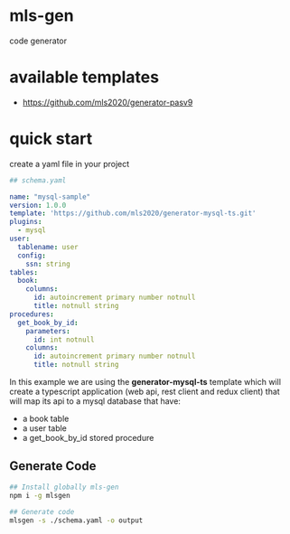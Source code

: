 # mls-gen
code generator

# available templates
- https://github.com/mls2020/generator-pasv9

# quick start
create a yaml file in your project 
```yaml
## schema.yaml

name: "mysql-sample"
version: 1.0.0
template: 'https://github.com/mls2020/generator-mysql-ts.git'
plugins:
  - mysql
user:
  tablename: user
  config:
    ssn: string
tables:
  book: 
    columns:
      id: autoincrement primary number notnull
      title: notnull string
procedures:
  get_book_by_id: 
    parameters:
      id: int notnull
    columns:
      id: autoincrement primary number notnull
      title: notnull string
```
In this example we are using the __generator-mysql-ts__ template which will create a typescript application (web api, rest client and redux client) that will map its api to a mysql database that have:
- a book table
- a user table
- a get_book_by_id stored procedure

## Generate Code
```bash
## Install globally mls-gen
npm i -g mlsgen

## Generate code
mlsgen -s ./schema.yaml -o output 
```

